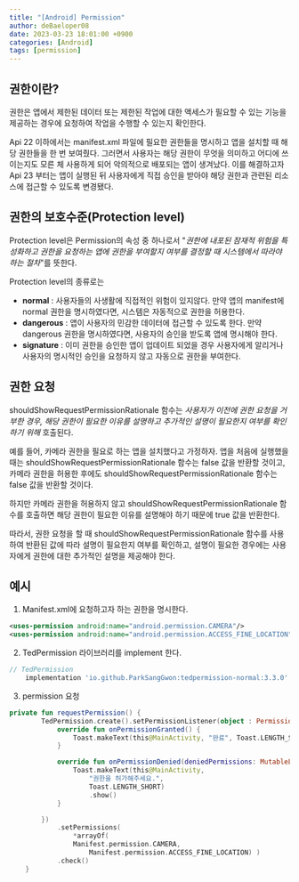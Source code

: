 ```yaml
---
title: "[Android] Permission"
author: deBaeloper08
date: 2023-03-23 18:01:00 +0900
categories: [Android]
tags: [permission]
---
```


## 권한이란?

권한은 앱에서 제한된 데이터 또는 제한된 작업에 대한 액세스가 필요할 수 있는 기능을 제공하는 경우에 요청하여 작업을 수행할 수 있는지 확인한다.

Api 22 이하에서는 manifest.xml 파일에 필요한 권한들을 명시하고 앱을 설치할 때 해당 권한들을 한 번 보여줬다. 그러면서 사용자는 해당 권한이 무엇을 의미하고 어디에 쓰이는지도 모른 체 사용하게 되어 악의적으로 배포되는 앱이 생겨났다. 이를 해결하고자 Api 23 부터는 앱이 실행된 뒤 사용자에게 직접 승인을 받아야 해당 권한과 관련된 리소스에 접근할 수 있도록 변경됐다.

## 권한의 보호수준(Protection level)

Protection level은 Permission의 속성 중 하나로서 &quot;_권한에 내포된 잠재적 위험을 특성화하고 권한을 요청하는 앱에 권한을 부여할지 여부를 결정할 때 시스템에서 따라야 하는 절차_&quot;를 뜻한다.

Protection level의 종류로는

- **normal** : 사용자들의 사생활에 직접적인 위험이 있지않다. 만약 앱의 manifest에 normal 권한을 명시하였다면, 시스템은 자동적으로 권한을 허용한다.
- **dangerous** : 앱이 사용자의 민감한 데이터에 접근할 수 있도록 한다. 만약 dangerous 권한을 명시하였다면, 사용자의 승인을 받도록 앱에 명시해야 한다.
- **signature** : 이미 권한을 승인한 앱이 업데이트 되었을 경우 사용자에게 알리거나 사용자의 명시적인 승인을 요청하지 않고 자동으로 권한을 부여한다.

## 권한 요청

shouldShowRequestPermissionRationale 함수는 _사용자가 이전에 권한 요청을 거부한 경우, 해당 권한이 필요한 이유를 설명하고 추가적인 설명이 필요한지 여부를 확인하기 위해_ 호출된다.

예를 들어, 카메라 권한을 필요로 하는 앱을 설치했다고 가정하자. 앱을 처음에 실행했을 때는 shouldShowRequestPermissionRationale 함수는 false 값을 반환할 것이고, 카메라 권한을 허용한 후에도 shouldShowRequestPermissionRationale 함수는 false 값을 반환할 것이다.

하지만 카메라 권한을 허용하지 않고 shouldShowRequestPermissionRationale 함수를 호출하면 해당 권한이 필요한 이유를 설명해야 하기 때문에 true 값을 반환한다.

따라서, 권한 요청을 할 때 shouldShowRequestPermissionRationale 함수를 사용하여 반환된 값에 따라 설명이 필요한지 여부를 확인하고, 설명이 필요한 경우에는 사용자에게 권한에 대한 추가적인 설명을 제공해야 한다.

## 예시

1. Manifest.xml에 요청하고자 하는 권한을 명시한다.

```xml
<uses-permission android:name="android.permission.CAMERA"/>
<uses-permission android:name="android.permission.ACCESS_FINE_LOCATION"/>
```

2. TedPermission 라이브러리를 implement 한다.

```gradle
// TedPermission
    implementation 'io.github.ParkSangGwon:tedpermission-normal:3.3.0'
```

3. permission 요청

```kotlin
private fun requestPermission() {
        TedPermission.create().setPermissionListener(object : PermissionListener {
            override fun onPermissionGranted() {
                Toast.makeText(this@MainActivity, "완료", Toast.LENGTH_SHORT).show()
            }

            override fun onPermissionDenied(deniedPermissions: MutableList<String>?) {
                Toast.makeText(this@MainActivity,
                    "권한을 허가해주세요.",
                    Toast.LENGTH_SHORT)
                    .show()
            }

        })
            .setPermissions(
                *arrayOf(
                Manifest.permission.CAMERA,
                    Manifest.permission.ACCESS_FINE_LOCATION) )
            .check()
    }
```
